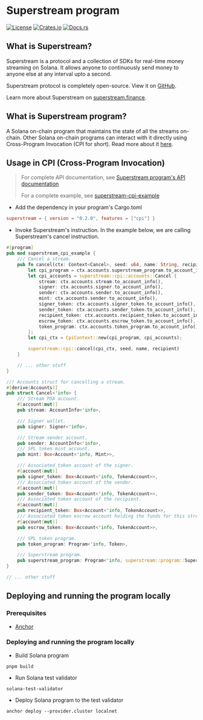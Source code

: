 # Superstream program

[![License](https://img.shields.io/crates/l/superstream.svg)](https://crates.io/crates/superstream)
[![Crates.io](https://img.shields.io/crates/v/superstream.svg)](https://crates.io/crates/superstream)
[![Docs.rs](https://docs.rs/superstream/badge.svg)](https://docs.rs/superstream/latest/superstream/)

## What is Superstream?

Superstream is a protocol and a collection of SDKs for real-time money streaming on Solana. It allows anyone to
continuously send money to anyone else at any interval upto a second.

Superstream protocol is completely open-source. View it on [GitHub](https://github.com/superstream-finance/superstream).

Learn more about Superstream on [superstream.finance](https://superstream.finance/).

## What is Superstream program?

A Solana on-chain program that maintains the state of all the streams on-chain. Other Solana on-chain programs can
interact with it directly using Cross-Program Invocation (CPI for short). Read more about it
[here](https://superstream.finance/docs/protocol/program.md).

## Usage in CPI (Cross-Program Invocation)

> For complete API documentation, see
> [Superstream program's API documentation](https://superstream.finance/references/protocol/program)
>
> For a complete example, see
> [superstream-cpi-example](https://github.com/superstream-finance/superstream/tree/main/programs/superstream-cpi-example)

- Add the dependency in your program's Cargo.toml

```toml
superstream = { version = "0.2.0", features = ["cpi"] }
```

- Invoke Superstream's instruction. In the example below, we are calling Superstream's cancel instruction.

```rust
#[program]
pub mod superstream_cpi_example {
    /// Cancel a stream.
    pub fn cancel(ctx: Context<Cancel>, seed: u64, name: String, recipient: Pubkey) -> Result<()> {
        let cpi_program = ctx.accounts.superstream_program.to_account_info();
        let cpi_accounts = superstream::cpi::accounts::Cancel {
            stream: ctx.accounts.stream.to_account_info(),
            signer: ctx.accounts.signer.to_account_info(),
            sender: ctx.accounts.sender.to_account_info(),
            mint: ctx.accounts.sender.to_account_info(),
            signer_token: ctx.accounts.signer_token.to_account_info(),
            sender_token: ctx.accounts.sender_token.to_account_info(),
            recipient_token: ctx.accounts.recipient_token.to_account_info(),
            escrow_token: ctx.accounts.escrow_token.to_account_info(),
            token_program: ctx.accounts.token_program.to_account_info(),
        };
        let cpi_ctx = CpiContext::new(cpi_program, cpi_accounts);

        superstream::cpi::cancel(cpi_ctx, seed, name, recipient)
    }

    // ... other stuff
}

/// Accounts struct for cancelling a stream.
#[derive(Accounts)]
pub struct Cancel<'info> {
    /// Stream PDA account.
    #[account(mut)]
    pub stream: AccountInfo<'info>,

    /// Signer wallet.
    pub signer: Signer<'info>,

    /// Stream sender account.
    pub sender: AccountInfo<'info>,
    /// SPL token mint account.
    pub mint: Box<Account<'info, Mint>>,

    /// Associated token account of the signer.
    #[account(mut)]
    pub signer_token: Box<Account<'info, TokenAccount>>,
    /// Associated token account of the sender.
    #[account(mut)]
    pub sender_token: Box<Account<'info, TokenAccount>>,
    /// Associated token account of the recipient.
    #[account(mut)]
    pub recipient_token: Box<Account<'info, TokenAccount>>,
    /// Associated token escrow account holding the funds for this stream.
    #[account(mut)]
    pub escrow_token: Box<Account<'info, TokenAccount>>,

    /// SPL token program.
    pub token_program: Program<'info, Token>,

    /// Superstream program.
    pub superstream_program: Program<'info, superstream::program::Superstream>,
}

// ... other stuff
```

## Deploying and running the program locally

### Prerequisites

- [Anchor](https://book.anchor-lang.com/getting_started/installation.html)

### Deploying and running the program locally

- Build Solana program

```shell
pnpm build
```

- Run Solana test validator

```shell
solana-test-validator
```

- Deploy Solana program to the test validator

```shell
anchor deploy --provider.cluster localnet
```
